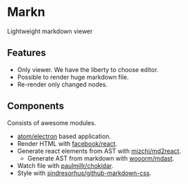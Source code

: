 # Markn

Lightweight markdown viewer

## Features

- Only viewer. We have the liberty to choose editor.
- Possible to render huge markdown file.
- Re-render only changed nodes.

## Components

Consists of awesome modules.

- [atom/electron](https://github.com/atom/electron) based application.
- Render HTML with [facebook/react](https://github.com/facebook/react).
- Generate react elements from AST with [mizchi/md2react](https://github.com/mizchi/md2react).
  - Generate AST from markdown with [wooorm/mdast](https://github.com/wooorm/mdast).
- Watch file with [paulmillr/chokidar](https://github.com/paulmillr/chokidar).
- Style with [sindresorhus/github-markdown-css](https://github.com/sindresorhus/github-markdown-css).
